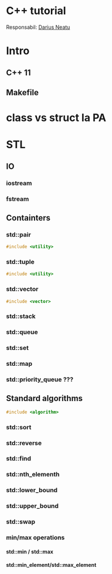 # C++ tutorial
Responsabil: [Darius Neatu](neatudarius@gmail.com)

# Intro
## C++ 11

## Makefile

# class vs struct la PA
 
# STL

## IO
### iostream

### fstream

## Containters
### std::pair
``` cpp
#include <utility>
```

### std::tuple
``` cpp
#include <utility>
```
### std::vector
``` cpp
#include <vector>
```

### std::stack
### std::queue
### std::set
### std::map
### std::priority_queue ???

## Standard algorithms
``` cpp
#include <algorithm>
```
### std::sort
### std::reverse
### std::find
### std::nth_elementh
### std::lower_bound
### std::upper_bound
### std::swap
### min/max operations
#### std::min / std::max
#### std::min_element/std::max_element

<!--stackedit_data:
eyJoaXN0b3J5IjpbNzkxMjA3NTEzXX0=
-->
